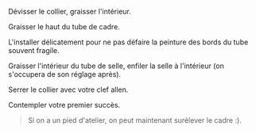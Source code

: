 Dévisser le collier, graisser l'intérieur.

Graisser le haut du tube de cadre.

L'installer délicatement pour ne pas défaire la peinture des bords du tube souvent fragile.

Graisser l'intérieur du tube de selle, enfiler la selle à l'intérieur (on s'occupera de son réglage après).

Serrer le collier avec votre clef allen.

Contempler votre premier succès.

> Si on a un pied d'atelier, on peut maintenant surélever le cadre :).
